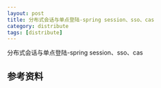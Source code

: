 ```yaml
---
layout: post
title: 分布式会话与单点登陆-spring session、sso、cas
category: distribute
tags: [distribute]
---
```


分布式会话与单点登陆-spring session、sso、cas

## 参考资料

## 